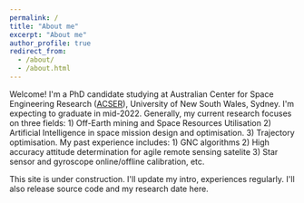 ```yaml
---
permalink: /
title: "About me"
excerpt: "About me"
author_profile: true
redirect_from: 
  - /about/
  - /about.html
---
```

Welcome! I'm a PhD candidate studying at Australian Center for Space Engineering Research ([ACSER](https://www.acser.unsw.edu.au/)), University of New South Wales, Sydney. I'm expecting to graduate in mid-2022. Generally, my current research focuses on three fields: 1) Off-Earth mining and Space Resources Utilisation  2) Artificial Intelligence in space mission design and optimisation. 3) Trajectory optimisation. My past experience includes: 1) GNC algorithms 2) High accuracy attitude determination for agile remote sensing satelite 3) Star sensor and gyroscope online/offline calibration, etc.

This site is under construction. I'll update my intro, experiences regularly. I'll also release source code and my research date here.